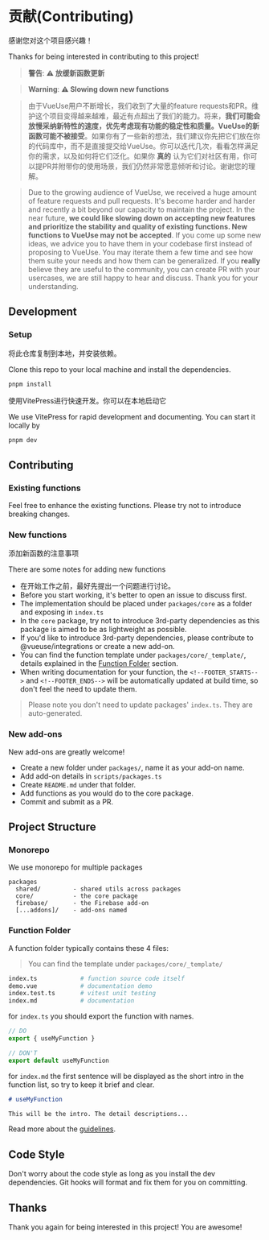 # 贡献(Contributing)

感谢您对这个项目感兴趣！

Thanks for being interested in contributing to this project!

> **警告**: **⚠️ 放缓新函数更新**

> **Warning**: **⚠️ Slowing down new functions**

>

> 由于VueUse用户不断增长，我们收到了大量的feature requests和PR。维护这个项目变得越来越难，最近有点超出了我们的能力。将来，**我们可能会放慢采纳新特性的速度，优先考虑现有功能的稳定性和质量。VueUse的新函数可能不被接受**。如果你有了一些新的想法，我们建议你先把它们放在你的代码库中，而不是直接提交给VueUse。你可以迭代几次，看看怎样满足你的需求，以及如何将它们泛化。如果你 **真的** 认为它们对社区有用，你可以提PR并附带你的使用场景，我们仍然非常愿意倾听和讨论。谢谢您的理解。

> Due to the growing audience of VueUse, we received a huge amount of feature requests and pull requests. It's become harder and harder and recently a bit beyond our capacity to maintain the project. In the near future, **we could like slowing down on accepting new features and prioritize the stability and quality of existing functions. New functions to VueUse may not be accepted**. If you come up some new ideas, we advice you to have them in your codebase first instead of proposing to VueUse. You may iterate them a few time and see how them suite your needs and how them can be generalized. If you **really** believe they are useful to the community, you can create PR with your usercases, we are still happy to hear and discuss. Thank you for your understanding.

## Development 

### Setup

将此仓库复制到本地，并安装依赖。

Clone this repo to your local machine and install the dependencies.

```bash
pnpm install
```

使用VitePress进行快速开发。你可以在本地启动它

We use VitePress for rapid development and documenting. You can start it locally by

```bash
pnpm dev
```

## Contributing

### Existing functions

Feel free to enhance the existing functions. Please try not to introduce breaking changes.

### New functions

添加新函数的注意事项

There are some notes for adding new functions

- 在开始工作之前，最好先提出一个问题进行讨论。
- Before you start working, it's better to open an issue to discuss first.
- The implementation should be placed under `packages/core` as a folder and exposing in `index.ts`
- In the `core` package, try not to introduce 3rd-party dependencies as this package is aimed to be as lightweight as possible.
- If you'd like to introduce 3rd-party dependencies, please contribute to @vueuse/integrations or create a new add-on.
- You can find the function template under `packages/core/_template/`, details explained in the [Function Folder](#function-folder) section.
- When writing documentation for your function, the `<!--FOOTER_STARTS-->` and `<!--FOOTER_ENDS-->` will be automatically updated at build time, so don't feel the need to update them.

> Please note you don't need to update packages' `index.ts`. They are auto-generated.

### New add-ons

New add-ons are greatly welcome!

- Create a new folder under `packages/`, name it as your add-on name. 
- Add add-on details in `scripts/packages.ts`
- Create `README.md` under that folder.
- Add functions as you would do to the core package.
- Commit and submit as a PR.

## Project Structure

### Monorepo

We use monorepo for multiple packages

```
packages
  shared/         - shared utils across packages
  core/           - the core package
  firebase/       - the Firebase add-on
  [...addons]/    - add-ons named
```

### Function Folder

A function folder typically contains these 4 files:

> You can find the template under `packages/core/_template/`

```bash
index.ts            # function source code itself
demo.vue            # documentation demo
index.test.ts       # vitest unit testing
index.md            # documentation
```

for `index.ts` you should export the function with names.

```ts
// DO
export { useMyFunction }

// DON'T
export default useMyFunction
```

for `index.md` the first sentence will be displayed as the short intro in the function list, so try to keep it brief and clear.

```md
# useMyFunction

This will be the intro. The detail descriptions...
```

Read more about the [guidelines](https://vueuse.org/guidelines).

## Code Style

Don't worry about the code style as long as you install the dev dependencies. Git hooks will format and fix them for you on committing.

## Thanks

Thank you again for being interested in this project! You are awesome!
